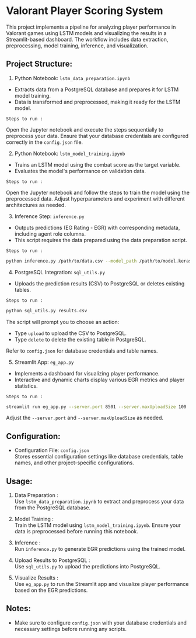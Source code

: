 # Valorant Player Scoring System

This project implements a pipeline for analyzing player performance in Valorant games using LSTM models and visualizing the results in a Streamlit-based dashboard. The workflow includes data extraction, preprocessing, model training, inference, and visualization.

## Project Structure:

1.  Python Notebook: `lstm_data_preparation.ipynb`   
   - Extracts data from a PostgreSQL database and prepares it for LSTM model training.  
   - Data is transformed and preprocessed, making it ready for the LSTM model.
   
    Steps to run :  
   Open the Jupyter notebook and execute the steps sequentially to preprocess your data. Ensure that your database credentials are configured correctly in the `config.json` file.

2.  Python Notebook: `lstm_model_training.ipynb`   
   - Trains an LSTM model using the combat score as the target variable.  
   - Evaluates the model's performance on validation data.

    Steps to run :  
   Open the Jupyter notebook and follow the steps to train the model using the preprocessed data. Adjust hyperparameters and experiment with different architectures as needed.

3.  Inference Step: `inference.py`   
   - Outputs predictions (EG Rating - EGR) with corresponding metadata, including agent role columns.  
   - This script requires the data prepared using the data preparation script.

    Steps to run :  
   ```bash
   python inference.py /path/to/data.csv --model_path /path/to/model.keras --scaler_path /path/to/scaler.pkl
   ```

4.  PostgreSQL Integration: `sql_utils.py`   
   - Uploads the prediction results (CSV) to PostgreSQL or deletes existing tables.

    Steps to run :  
   ```bash
   python sql_utils.py results.csv
   ```
   The script will prompt you to choose an action:
   - Type `upload` to upload the CSV to PostgreSQL.
   - Type `delete` to delete the existing table in PostgreSQL.

   Refer to `config.json` for database credentials and table names.

5.  Streamlit App: `eg_app.py`   
   - Implements a dashboard for visualizing player performance.  
   - Interactive and dynamic charts display various EGR metrics and player statistics.

    Steps to run :  
   ```bash
   streamlit run eg_app.py --server.port 8501 --server.maxUploadSize 100
   ```
   Adjust the `--server.port` and `--server.maxUploadSize` as needed.

## Configuration:
-  Configuration File: `config.json`   
  Stores essential configuration settings like database credentials, table names, and other project-specific configurations.

## Usage:

1.  Data Preparation :  
   Use `lstm_data_preparation.ipynb` to extract and preprocess your data from the PostgreSQL database.
   
2.  Model Training :  
   Train the LSTM model using `lstm_model_training.ipynb`. Ensure your data is preprocessed before running this notebook.

3.  Inference :  
   Run `inference.py` to generate EGR predictions using the trained model.

4.  Upload Results to PostgreSQL :  
   Use `sql_utils.py` to upload the predictions into PostgreSQL.

5.  Visualize Results :  
   Use `eg_app.py` to run the Streamlit app and visualize player performance based on the EGR predictions.

## Notes:
- Make sure to configure `config.json` with your database credentials and necessary settings before running any scripts.
